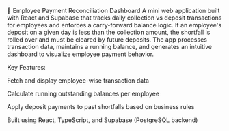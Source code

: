 💼 Employee Payment Reconciliation Dashboard
A mini web application built with React and Supabase that tracks daily collection vs deposit transactions for employees and enforces a carry-forward balance logic. If an employee's deposit on a given day is less than the collection amount, the shortfall is rolled over and must be cleared by future deposits. The app processes transaction data, maintains a running balance, and generates an intuitive dashboard to visualize employee payment behavior.

Key Features:

Fetch and display employee-wise transaction data

Calculate running outstanding balances per employee

Apply deposit payments to past shortfalls based on business rules

Built using React, TypeScript, and Supabase (PostgreSQL backend)

